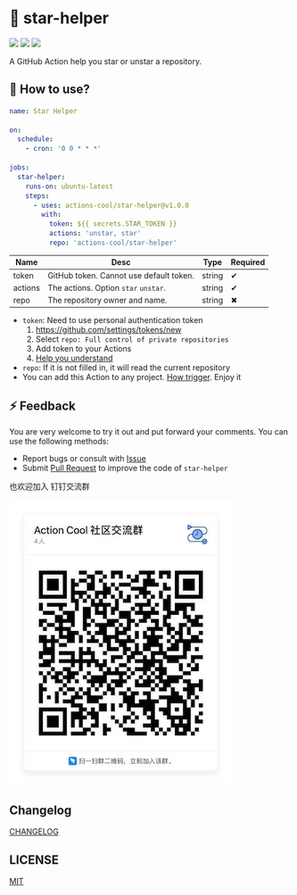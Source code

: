 # 🌟 star-helper

![](https://img.shields.io/github/workflow/status/actions-cool/star-helper/CI?style=flat-square)
[![](https://img.shields.io/badge/marketplace-star--helper-blueviolet?style=flat-square)](https://github.com/marketplace/actions/star-helper)
[![](https://img.shields.io/github/v/release/actions-cool/star-helper?style=flat-square&color=orange)](https://github.com/actions-cool/star-helper/releases)

A GitHub Action help you star or unstar a repository.

## 🚀 How to use?

```yml
name: Star Helper

on:
  schedule:
    - cron: '0 0 * * *'

jobs:
  star-helper:
    runs-on: ubuntu-latest
    steps:
      - uses: actions-cool/star-helper@v1.0.0
        with:
          token: ${{ secrets.STAR_TOKEN }}
          actions: 'unstar, star'
          repo: 'actions-cool/star-helper'
```

| Name | Desc | Type | Required |
| -- | -- | -- | -- |
| token | GitHub token. Cannot use default token. | string | ✔ |
| actions | The actions. Option `star` `unstar`. | string | ✔ |
| repo | The repository owner and name. | string | ✖ |

- `token`: Need to use personal authentication token
  1. https://github.com/settings/tokens/new
  2. Select `repo: Full control of private repositories`
  3. Add token to your Actions
  4. [Help you understand](https://github.com/actions-cool/This-repo-has-11-stars-7-forks#how-to-use-it-in-your-own-project)
- `repo`: If it is not filled in, it will read the current repository
- You can add this Action to any project. [How trigger](https://docs.github.com/en/actions/reference/events-that-trigger-workflows). Enjoy it

## ⚡ Feedback

You are very welcome to try it out and put forward your comments. You can use the following methods:

- Report bugs or consult with [Issue](https://github.com/actions-cool/star-helper/issues)
- Submit [Pull Request](https://github.com/actions-cool/star-helper/pulls) to improve the code of `star-helper`

也欢迎加入 钉钉交流群

![](https://github.com/actions-cool/resources/blob/main/dingding.jpeg?raw=true)

## Changelog

[CHANGELOG](./CHANGELOG.md)

## LICENSE

[MIT](./LICENSE)
